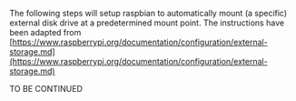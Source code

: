The following steps will setup raspbian to automatically mount (a specific) external disk drive at a predetermined mount point.
The instructions have been adapted from [https://www.raspberrypi.org/documentation/configuration/external-storage.md](https://www.raspberrypi.org/documentation/configuration/external-storage.md)

TO BE CONTINUED
